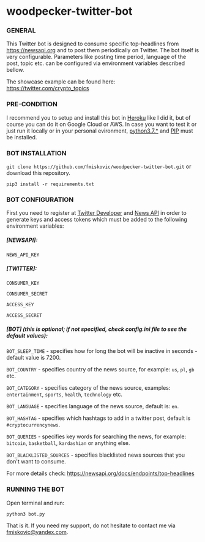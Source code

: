 # woodpecker-twitter-bot

### GENERAL

This Twitter bot is designed to consume specific top-headlines from https://newsapi.org and to post them periodically on Twitter.
The bot itself is very configurable. Parameters like posting time period, language of the post, topic etc. can be configured via environment variables described bellow.

The showcase example can be found here:
https://twitter.com/crypto_topics

### PRE-CONDITION
I recommend you to setup and install this bot in [Heroku](https://heroku.com/) like I did it, but of course you can do it on Google Cloud or AWS.
In case you want to test it or just run it locally or in your personal evironment, [python3.7.*](https://realpython.com/installing-python/) and [PIP](https://pip.pypa.io/en/stable/installing/) must be installed.

### BOT INSTALLATION

`git clone https://github.com/fmiskovic/woodpecker-twitter-bot.git` or download this repository.

`pip3 install -r requirements.txt`

### BOT CONFIGURATION
First you need to register at [Twitter Developer](https://developer.twitter.com/) and [News API](https://newsapi.org/) in order to generate keys and access tokens 
which must be added to the following environment variables:

##### [NEWSAPI]:

`NEWS_API_KEY`

##### [TWITTER]: 

`CONSUMER_KEY`

`CONSUMER_SECRET`

`ACCESS_KEY`

`ACCESS_SECRET`

##### [BOT] (this is optional; if not specified, check config.ini file to see the default values):

`BOT_SLEEP_TIME` - specifies how for long the bot will be inactive in seconds - default value is 7200.

`BOT_COUNTRY` - specifies country of the news source, for example: `us`, `pl`, `gb` etc.

`BOT_CATEGORY` - specifies category of the news source, examples: `entertainment`, `sports`, `health`, `technology` etc.

`BOT_LANGUAGE` - specifies language of the news source, default is: `en`.

`BOT_HASHTAG` - specifies which hashtags to add in a twitter post, default is `#cryptocurrencynews`.

`BOT_QUERIES` - specifies key words for searching the news, for example: `bitcoin`, `basketball`, `kardashian` or anything else.

`BOT_BLACKLISTED_SOURCES` - specifies blacklisted news sources that you don't want to consume.

For more details check: https://newsapi.org/docs/endpoints/top-headlines

### RUNNING THE BOT

Open terminal and run:

`python3 bot.py`

That is it. If you need my support, do not hesitate to contact me via fmiskovic@yandex.com.
